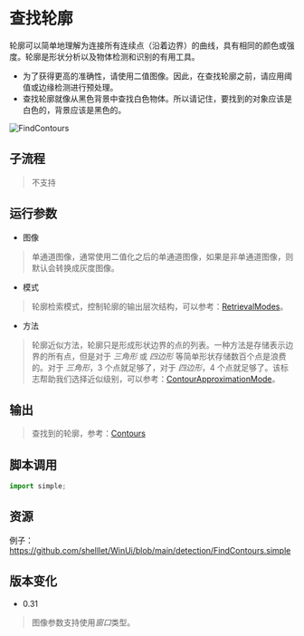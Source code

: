 # 查找轮廓 
轮廓可以简单地理解为连接所有连续点（沿着边界）的曲线，具有相同的颜色或强度。轮廓是形状分析以及物体检测和识别的有用工具。

* 为了获得更高的准确性，请使用二值图像。因此，在查找轮廓之前，请应用阈值或边缘检测进行预处理。
* 查找轮廓就像从黑色背景中查找白色物体。所以请记住，要找到的对象应该是白色的，背景应该是黑色的。

![FindContours](./images/08.png ':size=90%')

## 子流程
> 不支持


## 运行参数

* 图像
> 单通道图像，通常使用二值化之后的单通道图像，如果是非单通道图像，则默认会转换成灰度图像。
* 模式
>   轮廓检索模式，控制轮廓的输出层次结构，可以参考：[RetrievalModes](./enums/RetrievalModes.md)。
* 方法
> 轮廓近似方法，轮廓只是形成形状边界的点的列表。一种方法是存储表示边界的所有点，但是对于 *三角形* 或 *四边形* 等简单形状存储数百个点是浪费的。对于 *三角形*，3 个点就足够了，对于 *四边形*，4 个点就足够了。该标志帮助我们选择近似级别，可以参考：[ContourApproximationMode](./enums/ContourApproximationMode.md)。

## 输出

> 查找到的轮廓，参考：[Contours](./types/Contour.md)    


## 脚本调用

```python
import simple;

```

## 资源

例子：https://github.com/shelllet/WinUi/blob/main/detection/FindContours.simple






## 版本变化

* 0.31
> 图像参数支持使用*窗口*类型。